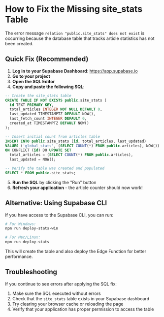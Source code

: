 # How to Fix the Missing site_stats Table

The error message `relation "public.site_stats" does not exist` is occurring because the database table that tracks article statistics has not been created.

## Quick Fix (Recommended)

1. **Log in to your Supabase Dashboard**: https://app.supabase.io
2. **Go to your project**
3. **Open the SQL Editor**
4. **Copy and paste the following SQL**:

```sql
-- Create the site_stats table
CREATE TABLE IF NOT EXISTS public.site_stats (
  id TEXT PRIMARY KEY,
  total_articles INTEGER NOT NULL DEFAULT 0,
  last_updated TIMESTAMPTZ DEFAULT NOW(),
  last_fetch_count INTEGER DEFAULT 0,
  created_at TIMESTAMPTZ DEFAULT NOW()
);

-- Insert initial count from articles table
INSERT INTO public.site_stats (id, total_articles, last_updated)
VALUES ('global_stats', (SELECT COUNT(*) FROM public.articles), NOW())
ON CONFLICT (id) DO UPDATE SET 
  total_articles = (SELECT COUNT(*) FROM public.articles),
  last_updated = NOW();

-- Verify the table was created and populated
SELECT * FROM public.site_stats;
```

5. **Run the SQL** by clicking the "Run" button
6. **Refresh your application** - the article counter should now work!

## Alternative: Using Supabase CLI

If you have access to the Supabase CLI, you can run:

```bash
# For Windows:
npm run deploy-stats-win

# For Mac/Linux:
npm run deploy-stats
```

This will create the table and also deploy the Edge Function for better performance.

## Troubleshooting

If you continue to see errors after applying the SQL fix:

1. Make sure the SQL executed without errors
2. Check that the `site_stats` table exists in your Supabase dashboard
3. Try clearing your browser cache or reloading the page
4. Verify that your application has proper permission to access the table
